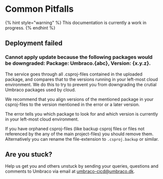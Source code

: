 # Common Pitfalls

{% hint style="warning" %}
This documentation is currently a work in progress.
{% endhint %}

## Deployment failed

### Cannot apply update because the following packages would be downgraded: Package: Umbraco.{abc}, Version: {x.y.z}. 
The service goes through all .csproj-files contained in the uploaded package, and compares that to the versions running in your left-most cloud environment.
We do this to try to prevent you from downgrading the crutial Umbraco packages used by cloud.

We recommend that you align versions of the mentioned package in your csproj-files to the version mentioned in the error or a later version. 

The error tells you which package to look for and which version is currently in your left-most cloud environment.

If you have orphaned csproj-files (like backup csproj files or files not referenced by the any of the main project-files) you should remove them. Alternatively you can rename the file-extension to `.csproj.backup` or similar.


## Are you stuck?
Help us get you and others unstuck by sending your queries, questions and comments to Umbraco via email at [umbraco-cicd@umbraco.dk](mailto:umbraco-cicd@umbraco.dk).